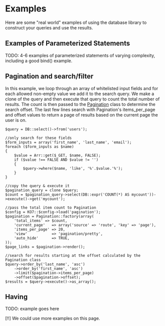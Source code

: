 # Examples

Here are some "real world" examples of using the database library to construct your queries and use the results.

## Examples of Parameterized Statements

TODO: 4-6 examples of parameterized statements of varying complexity, including a good bind() example.

## Pagination and search/filter

In this example, we loop through an array of whitelisted input fields and for each allowed non-empty value we add it to the search query. We make a clone of the query and then execute that query to count the total number of results. The count is then passed to the [Pagination](../pagination) class to determine the search offset. The last few lines search with Pagination's items_per_page and offset values to return a page of results based on the current page the user is on.

	$query = DB::select()->from('users');
	
	//only search for these fields
	$form_inputs = array('first_name', 'last_name', 'email');
	foreach ($form_inputs as $name) 
	{
		$value = Arr::get($_GET, $name, FALSE);
		if ($value !== FALSE AND $value != '')
		{
			$query->where($name, 'like', '%'.$value.'%');
		}
	}
	
	//copy the query & execute it
	$pagination_query = clone $query;
	$count = $pagination_query->select(DB::expr('COUNT(*) AS mycount'))->execute()->get('mycount');
	
	//pass the total item count to Pagination
	$config = KO7::$config->load('pagination');
	$pagination = Pagination::factory(array(
		'total_items' => $count,
		'current_page'   => array('source' => 'route', 'key' => 'page'), 
		'items_per_page' => 20,
		'view'           => 'pagination/pretty',
		'auto_hide'      => TRUE,
	));
	$page_links = $pagination->render();
	
	//search for results starting at the offset calculated by the Pagination class
	$query->order_by('last_name', 'asc')
		->order_by('first_name', 'asc')
		->limit($pagination->items_per_page)
		->offset($pagination->offset);
	$results = $query->execute()->as_array();

## Having

TODO: example goes here

[!!]  We could use more examples on this page. 
